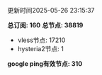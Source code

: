 更新时间2025-05-26 23:15:37

**总订阅: 160**
**总节点: 38819**
- vless节点: 17210
- hysteria2节点: 1

**google ping有效节点: 310**
